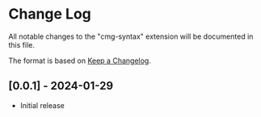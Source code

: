 # Change Log

All notable changes to the "cmg-syntax" extension will be documented in this file.

The format is based on [Keep a Changelog](https://keepachangelog.com/en/1.0.0/).

## [0.0.1] - 2024-01-29

- Initial release